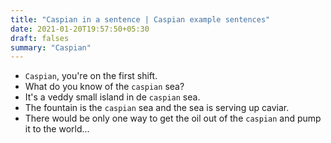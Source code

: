 ```yaml
---
title: "Caspian in a sentence | Caspian example sentences"
date: 2021-01-20T19:57:50+05:30
draft: falses
summary: "Caspian"
---
```

- `Caspian`, you're on the first shift.
- What do you know of the `caspian` sea?
- It's a veddy small island in de `caspian` sea.
- The fountain is the `caspian` sea and the sea is serving up caviar.
- There would be only one way to get the oil out of the `caspian` and pump it to the world...
                 
